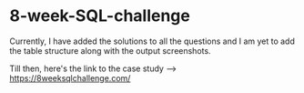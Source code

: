 # 8-week-SQL-challenge

Currently, I have added the solutions to all the questions and I am yet to add the table structure along with the output screenshots.

Till then, here's the link to the case study --> https://8weeksqlchallenge.com/
